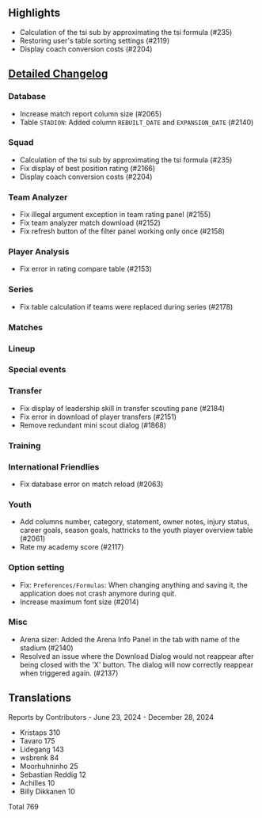 ## Highlights

* Calculation of the tsi sub by approximating the tsi formula (#235)
* Restoring user's table sorting settings (#2119)
* Display coach conversion costs (#2204)

## [Detailed Changelog](https://github.com/ho-dev/HattrickOrganizer/issues?q=milestone%3A9.0)

### Database

* Increase match report column size (#2065)
* Table `STADION`: Added column `REBUILT_DATE` and `EXPANSION_DATE` (#2140)

### Squad

* Calculation of the tsi sub by approximating the tsi formula (#235)
* Fix display of best position rating (#2166)
* Display coach conversion costs (#2204)

### Team Analyzer
* Fix illegal argument exception in team rating panel (#2155)
* Fix team analyzer match download (#2152)
* Fix refresh button of the filter panel working only once (#2158) 

### Player Analysis
* Fix error in rating compare table (#2153)

### Series
* Fix table calculation if teams were replaced during series (#2178)

### Matches

### Lineup

### Special events

### Transfer
* Fix display of leadership skill in transfer scouting pane (#2184)
* Fix error in download of player transfers (#2151)
* Remove redundant mini scout dialog (#1868)

### Training

### International Friendlies

* Fix database error on match reload (#2063)

### Youth
* Add columns number, category, statement, owner notes, injury status, career goals, season goals, hattricks to the youth player overview table (#2061)
* Rate my academy score (#2117)

### Option setting
* Fix: `Preferences/Formulas`: When changing anything and saving it, the application does not crash anymore during quit.
* Increase maximum font size (#2014)

### Misc

* Arena sizer: Added the Arena Info Panel in the tab with name of the stadium (#2140)
* Resolved an issue where the Download Dialog would not reappear after being closed with the 'X' button. The dialog will now correctly reappear when triggered again. (#2137)

## Translations

Reports by Contributors - June 23, 2024 - December 28, 2024

* Kristaps 310
* Tavaro 175
* Lidegang 143
* wsbrenk 84
* Moorhuhninho 25
* Sebastian Reddig 12
* Achilles 10
* Billy Dikkanen 10

Total 769
